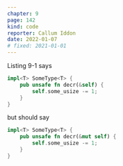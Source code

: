 ```yaml
---
chapter: 9
page: 142
kind: code
reporter: Callum Iddon
date: 2022-01-07
# fixed: 2021-01-01
---
```

Listing 9-1 says

```rust
impl<T> SomeType<T> {
    pub unsafe fn decr(&self) {
        self.some_usize -= 1;
    }
}
```

but should say

```rust
impl<T> SomeType<T> {
    pub unsafe fn decr(&mut self) {
        self.some_usize -= 1;
    }
}
```